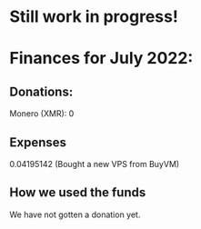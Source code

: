 # Still work in progress!

# Finances for July 2022:

## Donations:

Monero (XMR): 0

## Expenses

0.04195142 (Bought a new VPS from BuyVM)

## How we used the funds

We have not gotten a donation yet. 
